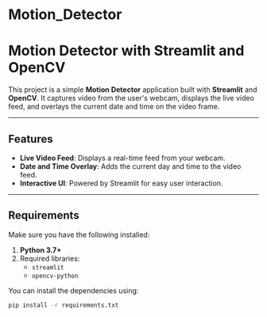 # Motion_Detector
# Motion Detector with Streamlit and OpenCV

This project is a simple **Motion Detector** application built with **Streamlit** and **OpenCV**. It captures video from the user's webcam, displays the live video feed, and overlays the current date and time on the video frame.

---

## Features
- **Live Video Feed**: Displays a real-time feed from your webcam.
- **Date and Time Overlay**: Adds the current day and time to the video feed.
- **Interactive UI**: Powered by Streamlit for easy user interaction.

---

## Requirements

Make sure you have the following installed:

1. **Python 3.7+**
2. Required libraries:
   - `streamlit`
   - `opencv-python`

You can install the dependencies using:

```bash
pip install -r requirements.txt
